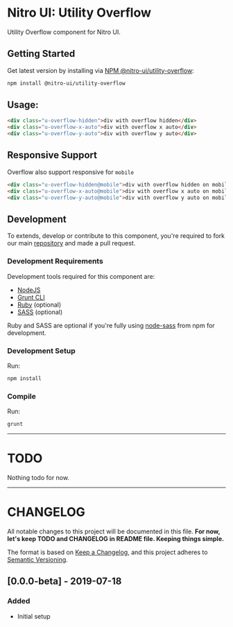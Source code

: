 # Nitro UI: Utility Overflow

Utility Overflow component for Nitro UI.

## Getting Started

Get latest version by installing via [NPM @nitro-ui/utility-overflow](https://www.npmjs.com/package/@nitro-ui/utility-overflow):

```sh
npm install @nitro-ui/utility-overflow
```

## Usage:

```html
<div class="u-overflow-hidden">div with overflow hidden</div>
<div class="u-overflow-x-auto">div with overflow x auto</div>
<div class="u-overflow-y-auto">div with overflow y auto</div>
```

## Responsive Support

Overflow also support responsive for `mobile`

```html
<div class="u-overflow-hidden@mobile">div with overflow hidden on mobile</div>
<div class="u-overflow-x-auto@mobile">div with overflow x auto on mobile</div>
<div class="u-overflow-y-auto@mobile">div with overflow y auto on mobile</div>
```


## Development

To extends, develop or contribute to this component, you're required to fork our main [repository](https://github.com/icarasia-engineering/nitro-ui) and made a pull request.

### Development Requirements

Development tools required for this component are:

- [NodeJS](https://nodejs.org/en/)
- [Grunt CLI](https://gruntjs.com)
- [Ruby](https://www.ruby-lang.org/en/) (optional)
- [SASS](https://sass-lang.com) (optional)

Ruby and SASS are optional if you're fully using [node-sass](https://github.com/sass/node-sass) from npm for development.

### Development Setup

Run:

```sh
npm install
```

### Compile

Run:

```sh
grunt
```
---

# TODO

Nothing todo for now.

---

# CHANGELOG

All notable changes to this project will be documented in this file. **For now, let's keep TODO and CHANGELOG in README file. Keeping things simple.**

The format is based on [Keep a Changelog](https://keepachangelog.com/en/1.0.0/),
and this project adheres to [Semantic Versioning](https://semver.org/spec/v2.0.0.html).

## [0.0.0-beta] - 2019-07-18
### Added
- Initial setup
